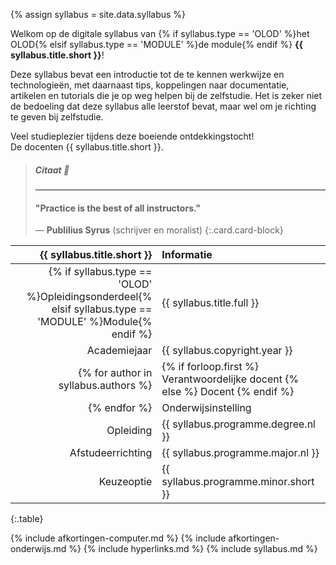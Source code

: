 {% assign syllabus = site.data.syllabus %}

Welkom op de digitale syllabus van {% if syllabus.type == 'OLOD' %}het OLOD{% elsif syllabus.type == 'MODULE' %}de module{% endif %} **{{ syllabus.title.short }}**!

Deze syllabus bevat een introductie tot de te kennen werkwijze en technologieën, met daarnaast tips, koppelingen naar documentatie, artikelen en tutorials die je op weg helpen bij de zelfstudie. Het is zeker niet de bedoeling dat deze syllabus alle leerstof bevat, maar wel om je richting te geven bij zelfstudie.

Veel studieplezier tijdens deze boeiende ontdekkingstocht!  
De docenten {{ syllabus.title.short }}.

> ##### Citaat :loudspeaker:
> ---
>
> #### "Practice is the best of all instructors."
>
> &mdash; **Publilius Syrus** (schrijver en moralist)
{:.card.card-block}

| {{ syllabus.title.short }} | Informatie |
|---------------------------:|:-----------|
| {% if syllabus.type == 'OLOD' %}Opleidingsonderdeel{% elsif syllabus.type == 'MODULE' %}Module{% endif %} | {{ syllabus.title.full }} |
| Academiejaar | {{ syllabus.copyright.year }} |
{% for author in syllabus.authors %}| {% if forloop.first %} Verantwoordelijke docent {% else %} Docent {% endif %} | [{{ author.name.full }}][] |
{% endfor %}| Onderwijsinstelling | [{{ syllabus.copyright.institute.nl }}][] |
| Opleiding | {{ syllabus.programme.degree.nl }} |{% if syllabus.programme.major %}
| Afstudeerrichting | {{ syllabus.programme.major.nl }} |{% endif %}{% if syllabus.programme.minor %}
| Keuzeoptie | {{ syllabus.programme.minor.short }} |{% endif %}
{:.table}


{% include afkortingen-computer.md %}
{% include afkortingen-onderwijs.md %}
{% include hyperlinks.md %}
{% include syllabus.md %}